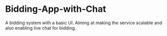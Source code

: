 # Bidding-App-with-Chat
A bidding system with a basic UI. Aiming at making the service scalable and also enabling live chat for bidding.
